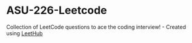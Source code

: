 # ASU-226-Leetcode
Collection of LeetCode questions to ace the coding interview! - Created using [LeetHub](https://github.com/QasimWani/LeetHub)
